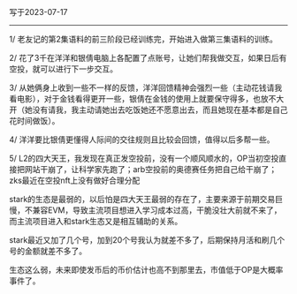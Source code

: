 写于2023-07-17

-----

1/ 老友记的第2集语料的前三阶段已经训练完，开始进入做第三集语料的训练。

2/ 花了3千在洋洋和银倩电脑上各配置了点账号，让她们帮我做交互，如果日后有空投，就可以进行下一步交互。

3/ 从她俩身上收到一些不一样的反馈，洋洋回馈精神会强烈一些（主动花钱请我看电影），对于金钱看得更开一些，银倩在金钱的使用上就要保守得多，也放不大开（她没有请我，我主动请她出去吃饭她还不愿意出去，而且她现在基本都是自己花时间做饭）。

4/ 洋洋要比银倩更懂得人际间的交往规则且比较会回馈，值得以后多帮一些。

5/ L2的四大天王，我发现在真正发空投前，没有一个顺风顺水的，OP当初空投直接把网站干崩了，让科学家先跑了；arb空投前的奥德赛任务把自己给干崩了；zks最近在空投nft上没有做好合理分配

stark的生态是最弱的，以后怕是四大天王最弱的存在了，主要来源于前期交易巨慢，不兼容EVM，导致主流项目想进入学习成本过高，干脆没壮大前就不来了，而主流项目进入和stark生态又是相互辅助的关系。

stark最近又加了几个号，加到20个号我认为就差不多了，后期保持月活和刷几个号的金额就差不多了。

生态这么弱，未来即使发币后的币价估计也高不到那里去，市值低于OP是大概率事件了。
